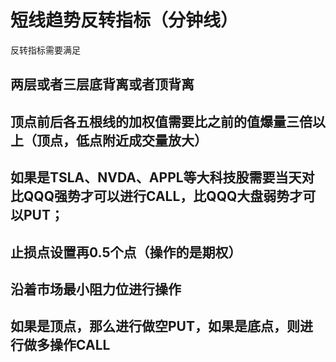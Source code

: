 # 短线趋势反转指标（分钟线）

反转指标需要满足
## 两层或者三层底背离或者顶背离
## 顶点前后各五根线的加权值需要比之前的值爆量三倍以上（顶点，低点附近成交量放大）
## 如果是TSLA、NVDA、APPL等大科技股需要当天对比QQQ强势才可以进行CALL，比QQQ大盘弱势才可以PUT；
## 止损点设置再0.5个点（操作的是期权）
## 沿着市场最小阻力位进行操作
## 如果是顶点，那么进行做空PUT，如果是底点，则进行做多操作CALL